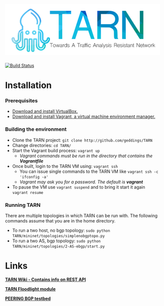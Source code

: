 ![TARN](docs/TARNLogo.png) 
====================================
[![Build Status](http://130.127.88.126:8080/buildStatus/icon?job=tarn&.png)](http://130.127.88.126:8080/job/tarn/)
# Installation
### Prerequisites
- [Download and install VirtualBox.](https://www.virtualbox.org)
- [Download and install Vagrant, a virtual machine environment manager.](https://www.vagrantup.com)

### Building the environment
- Clone the TARN project: `git clone http://github.com/geddings/TARN`
- Change directories: `cd TARN/`
- Start the Vagrant build process: `vagrant up`
  - _Vagrant commands must be run in the directory that contains the **Vagrantfile**_
- Once built, login to the TARN VM using: `vagrant ssh`
  - You can issue single commands to the TARN VM like `vagrant ssh -c 'ifconfig -a'`
  - _Vagrant may ask you for a password. The default is **vagrant**_
- To pause the VM use `vagrant suspend` and to bring it start it again `vagrant resume`

### Running TARN
There are multiple topologies in which TARN can be run with. The following commands assume that you are in the home directory.

- To run a two host, no bgp topology: `sudo python TARN/mininet/topologies/simplenobgptopo.py`
- To run a two AS, bgp topology: `sudo python TARN/mininet/topologies/2-AS-ebgp/start.py`

# Links
**[TARN Wiki - Contains info on REST API](https://github.com/geddings/TARN/wiki)**

**[TARN Floodlight module](https://github.com/geddings/TARN/tree/develop/floodlight/src/main/java/net/floodlightcontroller/tarn)**

**[PEERING BGP testbed](https://peering.usc.edu)**
